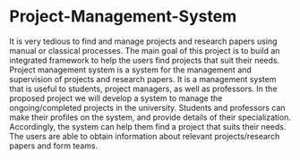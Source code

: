 # Project-Management-System
It is very tedious to find and manage projects and research papers using manual or classical processes. The main goal of this project is to build an integrated framework to help the users find projects that suit their needs. Project management system is a system for the management and supervision of projects and research papers. It is a management system that is useful to students, project managers, as well as professors.
In the proposed project we will develop a system to manage the ongoing/completed projects in the university. Students and professors can make their profiles on the system, and provide details of their specialization. Accordingly, the system can help them find a project that suits their needs. The users are able to obtain information about relevant projects/research papers and form teams.
